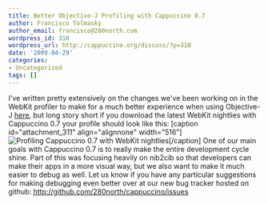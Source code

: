 ```yaml
---
title: Better Objective-J Profiling with Cappuccino 0.7
author: Francisco Tolmasky
author_email: francisco@280north.com
wordpress_id: 310
wordpress_url: http://cappuccino.org/discuss/?p=310
date: '2009-04-29'
categories:
- Uncategorized
tags: []
---
```



I've written pretty extensively on the changes we've been working on in the WebKit profiler to make for a much better experience when using Objective-J [here](http://www.alertdebugging.com/2009/04/29/building-a-better-javascript-profiler-with-webkit/), but long story short if you download the latest WebKit nightlies with Cappuccino 0.7 your profile should look like this:
[caption id="attachment_311" align="alignnone" width="516"]![Profiling Cappuccino 0.7 with WebKit nightlies](/img/cpo-uploads/2009/04/picture-82.png)[/caption]
One of our main goals with Cappuccino 0.7 is to really make the entire development cycle shine. Part of this was focusing heavily on nib2cib so that developers can make their apps in a more visual way, but we also want to make it much easier to debug as well. Let us know if you have any particular suggestions for making debugging even better over at our new bug tracker hosted on github: http://github.com/280north/cappuccino/issues




